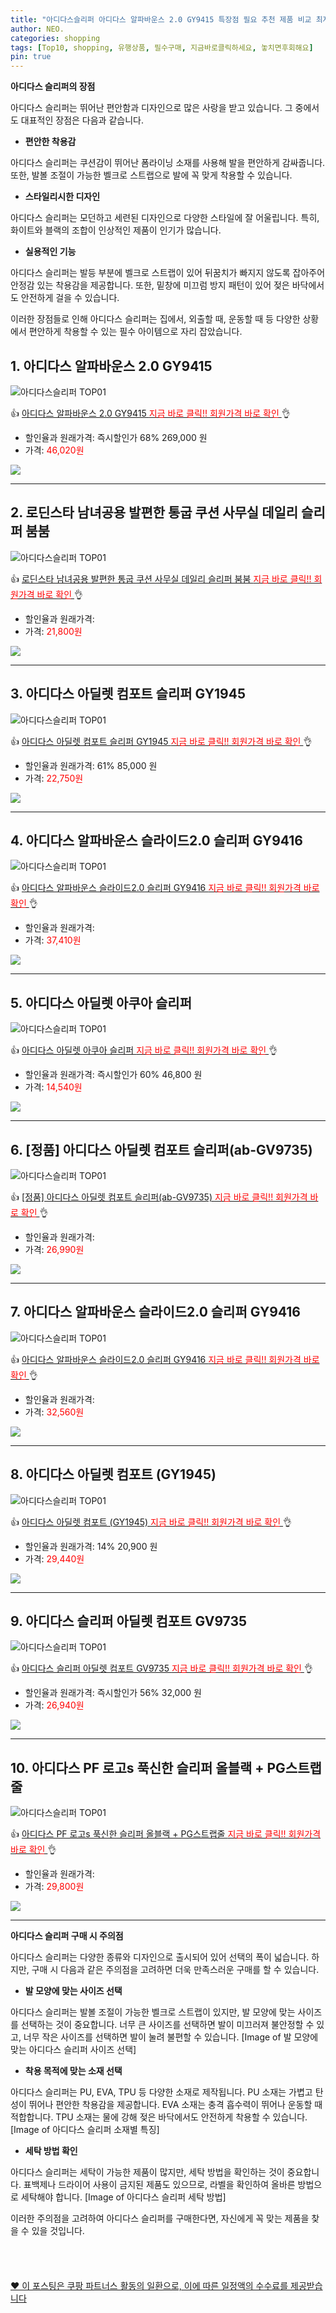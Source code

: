 ```yaml
---
title: "아디다스슬리퍼 아디다스 알파바운스 2.0 GY9415 특장점 필요 추천 제품 비교 최저 가격 비교 장점 구매 후기 구매평"
author: NEO.
categories: shopping
tags: [Top10, shopping, 유행상품, 필수구매, 지금바로클릭하세요, 놓치면후회해요]
pin: true
---
```

**아디다스 슬리퍼의 장점**

아디다스 슬리퍼는 뛰어난 편안함과 디자인으로 많은 사랑을 받고 있습니다. 그 중에서도 대표적인 장점은 다음과 같습니다.

* **편안한 착용감**

아디다스 슬리퍼는 쿠션감이 뛰어난 폼라이닝 소재를 사용해 발을 편안하게 감싸줍니다. 또한, 발볼 조절이 가능한 벨크로 스트랩으로 발에 꼭 맞게 착용할 수 있습니다.

* **스타일리시한 디자인**

아디다스 슬리퍼는 모던하고 세련된 디자인으로 다양한 스타일에 잘 어울립니다. 특히, 화이트와 블랙의 조합이 인상적인 제품이 인기가 많습니다.

* **실용적인 기능**

아디다스 슬리퍼는 발등 부분에 벨크로 스트랩이 있어 뒤꿈치가 빠지지 않도록 잡아주어 안정감 있는 착용감을 제공합니다. 또한, 밑창에 미끄럼 방지 패턴이 있어 젖은 바닥에서도 안전하게 걸을 수 있습니다.

이러한 장점들로 인해 아디다스 슬리퍼는 집에서, 외출할 때, 운동할 때 등 다양한 상황에서 편안하게 착용할 수 있는 필수 아이템으로 자리 잡았습니다.

   

## 1. 아디다스 알파바운스 2.0 GY9415

![아디다스슬리퍼 TOP01](https://thumbnail8.coupangcdn.com/thumbnails/remote/490x490ex/image/retail/images/2023/09/18/11/4/47e1741d-f967-46a1-aff6-f9d7f9af9e0f.jpg)


👍 [아디다스 알파바운스 2.0 GY9415 <font color=red> 지금 바로 클릭!! 회원가격 바로 확인 </font> ](https://link.coupang.com/re/AFFSDP?lptag=AF3617701&subid=GithubCoopas&pageKey=6787626080&traceid=V0-153&itemId=15982360519&vendorItemId=87223695005) 👌 


- 할인율과 원래가격: 즉시할인가 68%  269,000   원
- 가격: <span style='color:red'>46,020원</span>

[![](/discount_price.png)](https://link.coupang.com/re/AFFSDP?lptag=AF3617701&subid=GithubCoopas&pageKey=6787626080&traceid=V0-153&itemId=15982360519&vendorItemId=87223695005)

---


   

## 2. 로딘스타 남녀공용 발편한 통굽 쿠션 사무실 데일리 슬리퍼 붐붐

![아디다스슬리퍼 TOP01](https://thumbnail9.coupangcdn.com/thumbnails/remote/490x490ex/image/vendor_inventory/0675/2c092dab2fe224ab3ff71e170c42df581daf2e1d1f966af7f0fa697aed59.jpg)


👍 [로딘스타 남녀공용 발편한 통굽 쿠션 사무실 데일리 슬리퍼 붐붐 <font color=red> 지금 바로 클릭!! 회원가격 바로 확인 </font> ](https://link.coupang.com/re/AFFSDP?lptag=AF3617701&subid=GithubCoopas&pageKey=7074641847&traceid=V0-153&itemId=17580362331&vendorItemId=84747059985) 👌 


- 할인율과 원래가격: 
- 가격: <span style='color:red'>21,800원</span>

[![](/discount_price.png)](https://link.coupang.com/re/AFFSDP?lptag=AF3617701&subid=GithubCoopas&pageKey=7074641847&traceid=V0-153&itemId=17580362331&vendorItemId=84747059985)

---


   

## 3. 아디다스 아딜렛 컴포트 슬리퍼 GY1945

![아디다스슬리퍼 TOP01](https://thumbnail8.coupangcdn.com/thumbnails/remote/490x490ex/image/retail/images/2023/09/18/11/9/98e5742a-e529-49fe-b007-194957ae55d9.jpg)


👍 [아디다스 아딜렛 컴포트 슬리퍼 GY1945 <font color=red> 지금 바로 클릭!! 회원가격 바로 확인 </font> ](https://link.coupang.com/re/AFFSDP?lptag=AF3617701&subid=GithubCoopas&pageKey=6878007116&traceid=V0-153&itemId=16474376105&vendorItemId=87223694483) 👌 


- 할인율과 원래가격: 61%  85,000   원
- 가격: <span style='color:red'>22,750원</span>

[![](/discount_price.png)](https://link.coupang.com/re/AFFSDP?lptag=AF3617701&subid=GithubCoopas&pageKey=6878007116&traceid=V0-153&itemId=16474376105&vendorItemId=87223694483)

---


   

## 4. 아디다스 알파바운스 슬라이드2.0 슬리퍼 GY9416

![아디다스슬리퍼 TOP01](https://thumbnail7.coupangcdn.com/thumbnails/remote/490x490ex/image/retail/images/2023/09/18/11/4/63a60e83-bb64-4a82-bcb2-7762af02244d.jpg)


👍 [아디다스 알파바운스 슬라이드2.0 슬리퍼 GY9416 <font color=red> 지금 바로 클릭!! 회원가격 바로 확인 </font> ](https://link.coupang.com/re/AFFSDP?lptag=AF3617701&subid=GithubCoopas&pageKey=6403175922&traceid=V0-153&itemId=13699061130&vendorItemId=87223694431) 👌 


- 할인율과 원래가격: 
- 가격: <span style='color:red'>37,410원</span>

[![](/discount_price.png)](https://link.coupang.com/re/AFFSDP?lptag=AF3617701&subid=GithubCoopas&pageKey=6403175922&traceid=V0-153&itemId=13699061130&vendorItemId=87223694431)

---


   

## 5. 아디다스 아딜렛 아쿠아 슬리퍼

![아디다스슬리퍼 TOP01](https://thumbnail8.coupangcdn.com/thumbnails/remote/490x490ex/image/vendor_inventory/e415/e11a1c227abeaeb216855a5531b1d5660796832ad1d1f5239a5543d55299.jpg)


👍 [아디다스 아딜렛 아쿠아 슬리퍼 <font color=red> 지금 바로 클릭!! 회원가격 바로 확인 </font> ](https://link.coupang.com/re/AFFSDP?lptag=AF3617701&subid=GithubCoopas&pageKey=179015056&traceid=V0-153&itemId=512749509&vendorItemId=70049602225) 👌 


- 할인율과 원래가격: 즉시할인가 60%  46,800   원
- 가격: <span style='color:red'>14,540원</span>

[![](/discount_price.png)](https://link.coupang.com/re/AFFSDP?lptag=AF3617701&subid=GithubCoopas&pageKey=179015056&traceid=V0-153&itemId=512749509&vendorItemId=70049602225)

---


   

## 6. [정품] 아디다스 아딜렛 컴포트 슬리퍼(ab-GV9735)

![아디다스슬리퍼 TOP01](https://thumbnail7.coupangcdn.com/thumbnails/remote/490x490ex/image/vendor_inventory/c154/5212b5ff76fa0e3b15a8e995d0db01bc99f9d4888a4bf81ab02b738c9e2b.png)


👍 [[정품] 아디다스 아딜렛 컴포트 슬리퍼(ab-GV9735) <font color=red> 지금 바로 클릭!! 회원가격 바로 확인 </font> ](https://link.coupang.com/re/AFFSDP?lptag=AF3617701&subid=GithubCoopas&pageKey=6576971303&traceid=V0-153&itemId=14785727304&vendorItemId=82069110794) 👌 


- 할인율과 원래가격: 
- 가격: <span style='color:red'>26,990원</span>

[![](/discount_price.png)](https://link.coupang.com/re/AFFSDP?lptag=AF3617701&subid=GithubCoopas&pageKey=6576971303&traceid=V0-153&itemId=14785727304&vendorItemId=82069110794)

---


   

## 7. 아디다스 알파바운스 슬라이드2.0 슬리퍼 GY9416

![아디다스슬리퍼 TOP01](https://thumbnail7.coupangcdn.com/thumbnails/remote/490x490ex/image/retail/images/2023/09/18/11/4/63a60e83-bb64-4a82-bcb2-7762af02244d.jpg)


👍 [아디다스 알파바운스 슬라이드2.0 슬리퍼 GY9416 <font color=red> 지금 바로 클릭!! 회원가격 바로 확인 </font> ](https://link.coupang.com/re/AFFSDP?lptag=AF3617701&subid=GithubCoopas&pageKey=6396553555&traceid=V0-153&itemId=18070474880&vendorItemId=87223694490) 👌 


- 할인율과 원래가격: 
- 가격: <span style='color:red'>32,560원</span>

[![](/discount_price.png)](https://link.coupang.com/re/AFFSDP?lptag=AF3617701&subid=GithubCoopas&pageKey=6396553555&traceid=V0-153&itemId=18070474880&vendorItemId=87223694490)

---


   

## 8. 아디다스 아딜렛 컴포트 (GY1945)

![아디다스슬리퍼 TOP01](https://thumbnail7.coupangcdn.com/thumbnails/remote/490x490ex/image/vendor_inventory/d440/aee6bc355f87b8be8b4055c101214d851646428a3f5d34ad39ec5dd24855.jpg)


👍 [아디다스 아딜렛 컴포트 (GY1945) <font color=red> 지금 바로 클릭!! 회원가격 바로 확인 </font> ](https://link.coupang.com/re/AFFSDP?lptag=AF3617701&subid=GithubCoopas&pageKey=6591204843&traceid=V0-153&itemId=14873699479&vendorItemId=82112703468) 👌 


- 할인율과 원래가격: 14%  20,900   원
- 가격: <span style='color:red'>29,440원</span>

[![](/discount_price.png)](https://link.coupang.com/re/AFFSDP?lptag=AF3617701&subid=GithubCoopas&pageKey=6591204843&traceid=V0-153&itemId=14873699479&vendorItemId=82112703468)

---


   

## 9. 아디다스 슬리퍼 아딜렛 컴포트 GV9735

![아디다스슬리퍼 TOP01](https://thumbnail7.coupangcdn.com/thumbnails/remote/490x490ex/image/vendor_inventory/c154/5212b5ff76fa0e3b15a8e995d0db01bc99f9d4888a4bf81ab02b738c9e2b.png)


👍 [아디다스 슬리퍼 아딜렛 컴포트 GV9735 <font color=red> 지금 바로 클릭!! 회원가격 바로 확인 </font> ](https://link.coupang.com/re/AFFSDP?lptag=AF3617701&subid=GithubCoopas&pageKey=6576971303&traceid=V0-153&itemId=14785727306&vendorItemId=82069110768) 👌 


- 할인율과 원래가격: 즉시할인가 56%  32,000   원
- 가격: <span style='color:red'>26,940원</span>

[![](/discount_price.png)](https://link.coupang.com/re/AFFSDP?lptag=AF3617701&subid=GithubCoopas&pageKey=6576971303&traceid=V0-153&itemId=14785727306&vendorItemId=82069110768)

---


   

## 10. 아디다스 PF 로고s 푹신한 슬리퍼 올블랙 + PG스트랩줄

![아디다스슬리퍼 TOP01](https://thumbnail6.coupangcdn.com/thumbnails/remote/490x490ex/image/vendor_inventory/6b34/cfb80bb0dac585b0ee405bb933f336079c5a58fc61b98534a671b71349e4.jpg)


👍 [아디다스 PF 로고s 푹신한 슬리퍼 올블랙 + PG스트랩줄 <font color=red> 지금 바로 클릭!! 회원가격 바로 확인 </font> ](https://link.coupang.com/re/AFFSDP?lptag=AF3617701&subid=GithubCoopas&pageKey=6577375311&traceid=V0-153&itemId=14787874775&vendorItemId=83791219445) 👌 


- 할인율과 원래가격: 
- 가격: <span style='color:red'>29,800원</span>

[![](/discount_price.png)](https://link.coupang.com/re/AFFSDP?lptag=AF3617701&subid=GithubCoopas&pageKey=6577375311&traceid=V0-153&itemId=14787874775&vendorItemId=83791219445)

---
**아디다스 슬리퍼 구매 시 주의점**

아디다스 슬리퍼는 다양한 종류와 디자인으로 출시되어 있어 선택의 폭이 넓습니다. 하지만, 구매 시 다음과 같은 주의점을 고려하면 더욱 만족스러운 구매를 할 수 있습니다.

* **발 모양에 맞는 사이즈 선택**

아디다스 슬리퍼는 발볼 조절이 가능한 벨크로 스트랩이 있지만, 발 모양에 맞는 사이즈를 선택하는 것이 중요합니다. 너무 큰 사이즈를 선택하면 발이 미끄러져 불안정할 수 있고, 너무 작은 사이즈를 선택하면 발이 눌려 불편할 수 있습니다.
[Image of 발 모양에 맞는 아디다스 슬리퍼 사이즈 선택]

* **착용 목적에 맞는 소재 선택**

아디다스 슬리퍼는 PU, EVA, TPU 등 다양한 소재로 제작됩니다. PU 소재는 가볍고 탄성이 뛰어나 편안한 착용감을 제공합니다. EVA 소재는 충격 흡수력이 뛰어나 운동할 때 적합합니다. TPU 소재는 물에 강해 젖은 바닥에서도 안전하게 착용할 수 있습니다.
[Image of 아디다스 슬리퍼 소재별 특징]

* **세탁 방법 확인**

아디다스 슬리퍼는 세탁이 가능한 제품이 많지만, 세탁 방법을 확인하는 것이 중요합니다. 표백제나 드라이어 사용이 금지된 제품도 있으므로, 라벨을 확인하여 올바른 방법으로 세탁해야 합니다.
[Image of 아디다스 슬리퍼 세탁 방법]

이러한 주의점을 고려하여 아디다스 슬리퍼를 구매한다면, 자신에게 꼭 맞는 제품을 찾을 수 있을 것입니다.<br><br><br><br><br> [ ❤  이 포스팅은 쿠팡 파트너스 활동의 일환으로, 이에 따른 일정액의 수수료를 제공받습니다](https://link.coupang.com/a/bcEFyh)